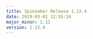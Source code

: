 ```yaml
---
title: Spinnaker Release 1.12.4
date: 2019-03-01 12:55:24
major_minor: 1.12
version: 1.12.4
---
```


<script src="https://gist.github.com/spinnaker-release/381d84f5da5242c4d371ad3fbaaafc53.js"/>
